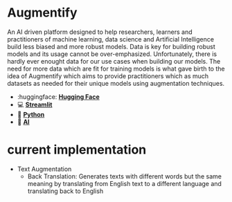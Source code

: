 # Augmentify

An AI driven platform designed to help researchers, learners and practitioners of machine learning, data science and Artificial Intelligence build less biased and more robust models. 
Data is key for building robust models and its usage cannot be over-emphasized. Unfortunately, there is hardly ever enought data for our use cases when building our models. The need for more data which are fit for training models is what gave birth to the idea of Augmentify which aims to provide practitioners which as much datasets as needed for their unique models using augmentation techniques.

- :huggingface: [**Hugging Face**](https://huggingface.co/)
- :computer: [**Streamlit**](https://streamlit.io/)
- :snake: [**Python**](https://www.python.org/)
- :robot: [**AI**](https://en.wikipedia.org/wiki/Artificial_intelligence)


current implementation
=======================

- Text Augmentation
  	- Back Translation: Generates texts with different words but the same meaning by translating from English text to a different language and translating back to English
